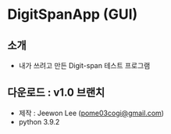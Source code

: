# DigitSpanApp (GUI)

## 소개
- 내가 쓰려고 만든 Digit-span 테스트 프로그램

## 다운로드 : v1.0 브랜치

- 제작 : Jeewon Lee (pome03cogi@gmail.com)
- python 3.9.2
